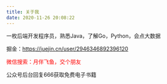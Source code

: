 ```yaml
---
title: 关于我
date: 2020-11-26 20:08:22
---
```


一枚后端开发程序员，熟悉Java，了解Go，Python，会点大数据

掘金：https://juejin.cn/user/2946346892396120

<font color="red">微信搜索：月伴飞鱼，交个朋友</font>

公众号后台回复666获取免费电子书籍